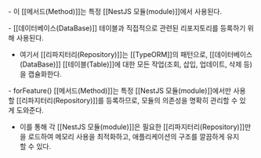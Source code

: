 - 이 [[메서드(Method)]]는 특정 [[NestJS 모듈(module)]]에서 사용된다.

- [[데이터베이스(DataBase)]] 테이블과 직접적으로 관련된 리포지토리를 등록하기 위해 사용된다.

- 여기서 [[리파지터리(Repository)]]는 [[TypeORM]]의 패턴으로, [[데이터베이스(DataBase)]] [[테이블(Table)]]에 대한 모든 작업(조회, 삽입, 업데이트, 삭제 등)을 캡슐화한다.

- forFeature() [[메서드(Method)]]는 특정 [[NestJS 모듈(module)]]에서만 사용할 [[리파지터리(Repository)]]를 등록하므로, 모듈의 의존성을 명확히 관리할 수 있게 도와준다.

- 이를 통해 각 [[NestJS 모듈(module)]]은 필요한 [[리파지터리(Repository)]]만을 로드하여 메모리 사용을 최적화하고, 애플리케이션의 구조를 깔끔하게 유지할 수 있다.